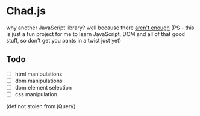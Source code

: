 # Chad.js

why another JavaScript library? well because there [aren't enough](https://github.com/collections/front-end-javascript-frameworks)
(PS - this is just a fun project for me to learn JavaScript, DOM and all of that good stuff, so don't get you pants in a twist just yet)

## Todo

- [ ] html manipulations
- [ ] dom manipulations
- [ ] dom element selection
- [ ] css manipulation

(def not stolen from jQuery)

